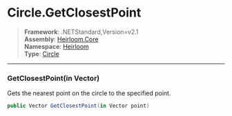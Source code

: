 # Circle.GetClosestPoint

> **Framework**: .NETStandard,Version=v2.1  
> **Assembly**: [Heirloom.Core][0]  
> **Namespace**: [Heirloom][0]  
> **Type**: [Circle][1]  

--------------------------------------------------------------------------------

### GetClosestPoint(in Vector)

Gets the nearest point on the circle to the specified point.

```cs
public Vector GetClosestPoint(in Vector point)
```

[0]: ../Heirloom.Core.md
[1]: Heirloom.Circle.md
